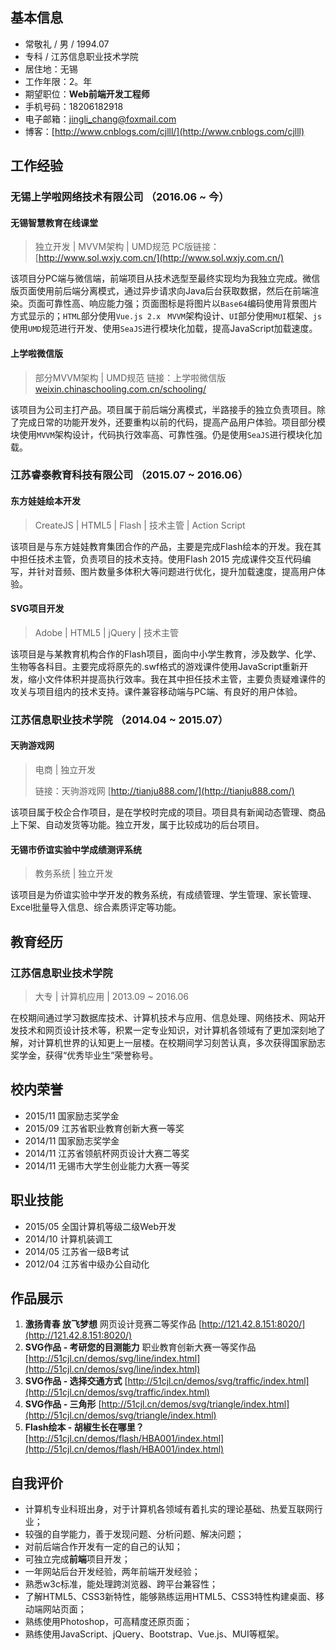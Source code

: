 ## 基本信息

- 常敬礼 / 男 / 1994.07
- 专科 / 江苏信息职业技术学院
- 居住地：无锡
- 工作年限：2。年
- 期望职位：**Web前端开发工程师**
- 手机号码：18206182918
- 电子邮箱：[jingli_chang@foxmail.com](jingli_chang@foxmail.com)
- 博客：[http://www.cnblogs.com/cjlll/](http://www.cnblogs.com/cjlll)

## 工作经验

### 无锡上学啦网络技术有限公司 （2016.06 ~ 今）

#### 无锡智慧教育在线课堂

> 独立开发 | MVVM架构 | UMD规范
> PC版链接：[http://www.sol.wxjy.com.cn/](http://www.sol.wxjy.com.cn/)

该项目分PC端与微信端，前端项目从技术选型至最终实现均为我独立完成。微信版页面使用前后端分离模式，通过异步请求向Java后台获取数据，然后在前端渲染。页面可靠性高、响应能力强；页面图标是将图片以`Base64`编码使用背景图片方式显示的；`HTML`部分使用`Vue.js 2.x ` `MVVM`架构设计、`UI`部分使用`MUI`框架、`js`使用`UMD`规范进行开发、使用`SeaJS`进行模块化加载，提高JavaScript加载速度。

#### 上学啦微信版

> 部分MVVM架构 | UMD规范
> 链接：上学啦微信版 [weixin.chinaschooling.com.cn/schooling/](http://weixin.chinaschooling.com.cn/schooling/)

该项目为公司主打产品。项目属于前后端分离模式，半路接手的独立负责项目。除了完成日常的功能开发外，还要重构以前的代码，提高产品用户体验。项目部分模块使用`MVVM`架构设计，代码执行效率高、可靠性强。仍是使用`SeaJS`进行模块化加载。

### 江苏睿泰教育科技有限公司 （2015.07 ~ 2016.06）

#### 东方娃娃绘本开发

> CreateJS | HTML5 | Flash | 技术主管 | Action Script

该项目是与东方娃娃教育集团合作的产品，主要是完成Flash绘本的开发。我在其中担任技术主管，负责项目的技术支持。使用Flash 2015 完成课件交互代码编写，并针对音频、图片数量多体积大等问题进行优化，提升加载速度，提高用户体验。

#### SVG项目开发

> Adobe | HTML5 | jQuery | 技术主管

该项目是与某教育机构合作的Flash项目，面向中小学生教育，涉及数学、化学、生物等各科目。主要完成将原先的.swf格式的游戏课件使用JavaScript重新开发，缩小文件体积并提高执行效率。我在其中担任技术主管，主要负责疑难课件的攻关与项目组内的技术支持。课件兼容移动端与PC端、有良好的用户体验。

### 江苏信息职业技术学院 （2014.04 ~ 2015.07）

#### 天驹游戏网

> 电商 | 独立开发
>
> 链接：天驹游戏网 [http://tianju888.com/](http://tianju888.com/)

该项目属于校企合作项目，是在学校时完成的项目。项目具有新闻动态管理、商品上下架、自动发货等功能。独立开发，属于比较成功的后台项目。

#### 无锡市侨谊实验中学成绩测评系统

> 教务系统 | 独立开发

该项目是为侨谊实验中学开发的教务系统，有成绩管理、学生管理、家长管理、Excel批量导入信息、综合素质评定等功能。

## 教育经历

### 江苏信息职业技术学院

> 大专 | 计算机应用 | 2013.09 ~ 2016.06

在校期间通过学习数据库技术、计算机技术与应用、信息处理、网络技术、网站开发技术和网页设计技术等，积累一定专业知识，对计算机各领域有了更加深刻地了解，对计算机世界的认知更上一层楼。在校期间学习刻苦认真，多次获得国家励志奖学金，获得“优秀毕业生”荣誉称号。

## 校内荣誉

- 2015/11 国家励志奖学金
- 2015/09 江苏省职业教育创新大赛一等奖
- 2014/11 国家励志奖学金
- 2014/11 江苏省领航杯网页设计大赛二等奖
- 2014/11 无锡市大学生创业能力大赛一等奖



## 职业技能

- 2015/05 全国计算机等级二级Web开发
- 2014/10 计算机装调工
- 2014/05 江苏省一级B考试
- 2012/04 江苏省中级办公自动化

## 作品展示

1. **激扬青春 放飞梦想** 网页设计竞赛二等奖作品 [http://121.42.8.151:8020/](http://121.42.8.151:8020/)
2. **SVG作品 - 考研您的目测能力** 职业教育创新大赛一等奖作品 [http://51cjl.cn/demos/svg/line/index.html](http://51cjl.cn/demos/svg/line/index.html)
3. **SVG作品 - 选择交通方式**  [http://51cjl.cn/demos/svg/traffic/index.html](http://51cjl.cn/demos/svg/traffic/index.html)
4. **SVG作品 - 三角形**  [http://51cjl.cn/demos/svg/triangle/index.html](http://51cjl.cn/demos/svg/triangle/index.html)
5. **Flash绘本 - 胡椒生长在哪里？** [http://51cjl.cn/demos/flash/HBA001/index.html](http://51cjl.cn/demos/flash/HBA001/index.html)

## 自我评价

- 计算机专业科班出身，对于计算机各领域有着扎实的理论基础、热爱互联网行业；
- 较强的自学能力，善于发现问题、分析问题、解决问题；
- 对前后端合作开发有一定的自己的认知；
- 可独立完成**前端**项目开发；
- 一年网站后台开发经验，两年前端开发经验；
- 熟悉w3c标准，能处理跨浏览器、跨平台兼容性；
- 了解HTML5、CSS3新特性，能够熟练运用HTML5、CSS3特性构建桌面、移动端网站页面；
- 熟练使用Photoshop，可高精度还原页面；
- 熟练使用JavaScript、jQuery、Bootstrap、Vue.js、MUI等框架。
